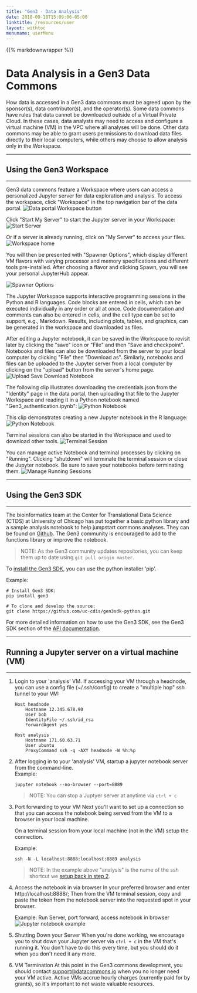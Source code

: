 ```yaml
---
title: "Gen3 - Data Analysis"
date: 2018-09-18T15:09:06-05:00
linktitle: /resources/user
layout: withtoc
menuname: userMenu
---
```

{{% markdownwrapper %}}
# Data Analysis in a Gen3 Data Commons

How data is accessed in a Gen3 data commons must be agreed upon by the sponsor(s), data contributor(s), and the operator(s). Some data commons have rules that data cannot be downloaded outside of a Virtual Private Cloud. In these cases, data analysts may need to access and configure a virtual machine (VM) in the VPC where all analyses will be done. Other data commons may be able to grant users permissions to download data files directly to their local computers, while others may choose to allow analysis only in the Workspace.

* * *
## Using the Gen3 Workspace
* * *
Gen3 data commons feature a Workspace where users can access a personalized Jupyter server for data exploration and analysis. To access the workspace, click "Workspace" in the top navigation bar of the data portal.
![Data portal Workspace button](workspace_button.png)

Click "Start My Server" to start the Jupyter server in your Workspace:
![Start Server](start_server.png)

Or if a server is already running, click on "My Server" to access your files.
![Workspace home](my_server.png)

You will then be presented with "Spawner Options", which display different VM flavors with varying processor and memory specifications and different tools pre-installed. After choosing a flavor and clicking Spawn, you will see your personal JupyterHub appear.

![Spawner Options](spawner_options.png)

The Jupyter Workspace supports interactive programming sessions in the Python and R languages. Code blocks are entered in cells, which can be executed individually in any order or all at once. Code documentation and comments can also be entered in cells, and the cell type can be set to support, e.g., Markdown. Results, including plots, tables, and graphics, can be generated in the workspace and downloaded as files.

After editing a Jupyter notebook, it can be saved in the Workspace to revisit later by clicking the "save" icon or "File" and then "Save and checkpoint". Notebooks and files can also be downloaded from the server to your local computer by clicking "File" then "Download as". Similarly, notebooks and files can be uploaded to the Jupyter server from a local computer by clicking on the "upload" button from the server's home page.
![Upload Save Download Notebook](upload_save_download.gif)

The following clip illustrates downloading the credentials.json from the "Identity" page in the data portal, then uploading that file to the Jupyter Workspace and reading it in a Python notebook named "Gen3_authentication.ipynb":
![Python Notebook](authentication.gif)

This clip demonstrates creating a new Jupyter notebook in the R language:
![Python Notebook](R_jupyter_notebook_workspace.gif)

Terminal sessions can also be started in the Workspace and used to download other tools.
![Terminal Session](terminal_session.gif)

You can manage active Notebook and terminal processes by clicking on "Running". Clicking "shutdown" will terminate the terminal session or close the Jupyter notebook. Be sure to save your notebooks before terminating them.
![Manage Running Sessions](running.gif)

* * *
## Using the Gen3 SDK
* * *

The bioinformatics team at the Center for Translational Data Science (CTDS) at University of Chicago has put together a basic python library and a sample analysis notebook to help jumpstart commons analyses. They can be found on [Github](https://github.com/uc-cdis/gen3sdk-python). The Gen3 community is encouraged to add to the functions library or improve the notebook.  

> NOTE:   As the Gen3 community updates repositories, you can keep them up to date using `git pull origin master`.

To [install the Gen3 SDK](https://gen3sdk-python.readthedocs.io/en/latest/install.html), you can use the python installer 'pip'.

Example:
```
# Install Gen3 SDK:
pip install gen3

# To clone and develop the source:
git clone https://github.com/uc-cdis/gen3sdk-python.git
```

For more detailed information on how to use the Gen3 SDK, see the Gen3 SDK section of the [API documentation](/resources/user/using-api).

* * *
## Running a Jupyter server on a virtual machine (VM)
* * *

1. Login to your 'analysis' VM.
	If accessing your VM through a headnode, you can use a config file (~/.ssh/config) to create a "multiple hop" ssh tunnel to your VM:
	```
	Host headnode
		Hostname 12.345.678.90
		User bob
		IdentityFile ~/.ssh/id_rsa
		ForwardAgent yes

	Host analysis
		Hostname 171.60.63.71
		User ubuntu
		ProxyCommand ssh -q -AXY headnode -W %h:%p
	```
2. After logging in to your 'analysis' VM, startup a jupyter notebook server from the command-line.  
	Example:
	```
	jupyter notebook --no-browser --port=8889
	```

	>NOTE:   You can stop a Juptyer server at anytime via `ctrl + c`

3. Port forwarding to your VM
	Next you'll want to set up a connection so that you can access the notebook being served from the VM to a browser in your local machine.

	On a terminal session from your local machine (not in the VM) setup the connection.

	Example:
	```
	ssh -N -L localhost:8888:localhost:8889 analysis
	```

	> NOTE:   In the example above "analysis" is the name of the ssh shortcut we [setup back in step 2](/user-guide/data-access/#2-ssh-to-virtual-machine-config).

4. Access the notebook in via browser
	In your preferred browser and enter http://localhost:8888/;   Then from the VM terminal session, copy and paste the token from the notebook server into the requested spot in your browser.

 	Example:   Run Server, port forward, access notebook in browser</h5>
	![Jupyter notebook example](jupyter.gif)


5. Shutting Down your Server
	When you're done working, we encourage you to shut down your Jupyter server via `ctrl + c` in the VM that's running it.  You don't have to do this every time, but you should do it when you don't need it any more.   

6. VM Termination
	At this point in the Gen3 commons development, you should contact support@datacommons.io when you no longer need your VM active. Active VMs accrue hourly charges (currently paid for by grants), so it's important to not waste valuable resources.
